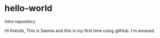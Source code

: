 # hello-world
Intro repository

Hi friends, 
This is Saema and this is my first time using gitHub. I'm amazed. 
